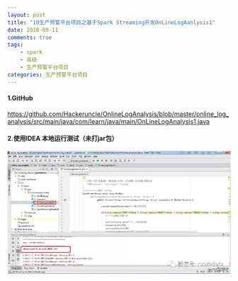 ```yaml
---
layout: post
title: "10生产预警平台项目之基于Spark Streaming开发OnLineLogAanlysis1"
date: 2018-09-11
comments: true
tags: 
	- spark
	- 高级
	- 生产预警平台项目
categories: 生产预警平台项目
---
```


<!--more--> 

#### 1.GitHub
https://github.com/Hackeruncle/OnlineLogAnalysis/blob/master/online_log_analysis/src/main/java/com/learn/java/main/OnLineLogAnalysis1.java 
#### 2.使用IDEA 本地运行测试（未打jar包）
![enter description here](/assets/blogImg/0911.png)